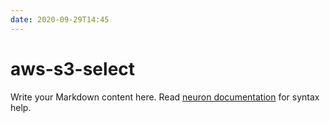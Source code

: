 ```yaml
---
date: 2020-09-29T14:45
---
```


# aws-s3-select

Write your Markdown content here. Read [neuron documentation](https://neuron.zettel.page/2011404.html) for syntax help.

